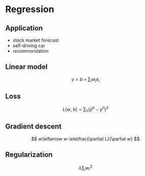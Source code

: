<a><script src="https://slippersss.github.io/Mathjax.js"></script></a>

# Regression

## Application

* stock market forecast  
* self-driving car  
* recommondation

## Linear model

$$
y=b+\sum_iw_ix_i
$$

## Loss

$$
L(w,\ b)=\sum_n(\hat{y}^n-y^n)^2
$$

## Gradient descent

$$
w\leftarrow w-\eta\frac{\partial L}{\partial w}
$$

## Regularization

$$
\lambda\sum_iw_i^2
$$
